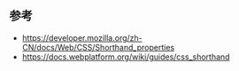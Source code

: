 ## 参考
* https://developer.mozilla.org/zh-CN/docs/Web/CSS/Shorthand_properties
* https://docs.webplatform.org/wiki/guides/css_shorthand